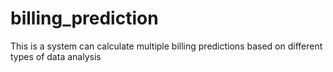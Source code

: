 # billing_prediction
This is a system can calculate multiple billing predictions based on different types of data analysis

